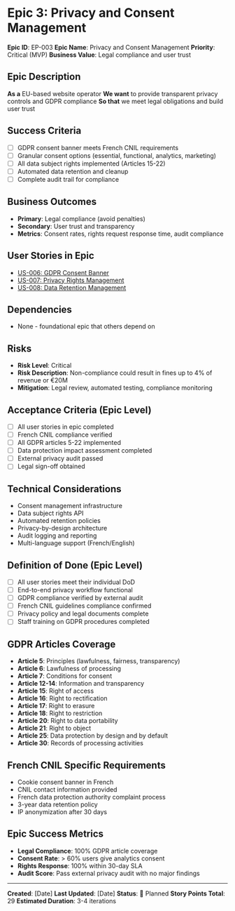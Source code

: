 # Epic 3: Privacy and Consent Management

**Epic ID**: EP-003
**Epic Name**: Privacy and Consent Management
**Priority**: Critical (MVP)
**Business Value**: Legal compliance and user trust

## Epic Description
**As a** EU-based website operator
**We want** to provide transparent privacy controls and GDPR compliance
**So that** we meet legal obligations and build user trust

## Success Criteria
- [ ] GDPR consent banner meets French CNIL requirements
- [ ] Granular consent options (essential, functional, analytics, marketing)
- [ ] All data subject rights implemented (Articles 15-22)
- [ ] Automated data retention and cleanup
- [ ] Complete audit trail for compliance

## Business Outcomes
- **Primary**: Legal compliance (avoid penalties)
- **Secondary**: User trust and transparency
- **Metrics**: Consent rates, rights request response time, audit compliance

## User Stories in Epic
- [US-006: GDPR Consent Banner](../user-stories/US-006-gdpr-consent-banner.md)
- [US-007: Privacy Rights Management](../user-stories/US-007-privacy-rights-management.md)
- [US-008: Data Retention Management](../user-stories/US-008-data-retention-management.md)

## Dependencies
- None - foundational epic that others depend on

## Risks
- **Risk Level**: Critical
- **Risk Description**: Non-compliance could result in fines up to 4% of revenue or €20M
- **Mitigation**: Legal review, automated testing, compliance monitoring

## Acceptance Criteria (Epic Level)
- [ ] All user stories in epic completed
- [ ] French CNIL compliance verified
- [ ] All GDPR articles 5-22 implemented
- [ ] Data protection impact assessment completed
- [ ] External privacy audit passed
- [ ] Legal sign-off obtained

## Technical Considerations
- Consent management infrastructure
- Data subject rights API
- Automated retention policies
- Privacy-by-design architecture
- Audit logging and reporting
- Multi-language support (French/English)

## Definition of Done (Epic Level)
- [ ] All user stories meet their individual DoD
- [ ] End-to-end privacy workflow functional
- [ ] GDPR compliance verified by external audit
- [ ] French CNIL guidelines compliance confirmed
- [ ] Privacy policy and legal documents complete
- [ ] Staff training on GDPR procedures completed

## GDPR Articles Coverage
- **Article 5**: Principles (lawfulness, fairness, transparency)
- **Article 6**: Lawfulness of processing
- **Article 7**: Conditions for consent
- **Article 12-14**: Information and transparency
- **Article 15**: Right of access
- **Article 16**: Right to rectification
- **Article 17**: Right to erasure
- **Article 18**: Right to restriction
- **Article 20**: Right to data portability
- **Article 21**: Right to object
- **Article 25**: Data protection by design and by default
- **Article 30**: Records of processing activities

## French CNIL Specific Requirements
- Cookie consent banner in French
- CNIL contact information provided
- French data protection authority complaint process
- 3-year data retention policy
- IP anonymization after 30 days

## Epic Success Metrics
- **Legal Compliance**: 100% GDPR article coverage
- **Consent Rate**: > 60% users give analytics consent
- **Rights Response**: 100% within 30-day SLA
- **Audit Score**: Pass external privacy audit with no major findings

---
**Created**: [Date]
**Last Updated**: [Date]
**Status**: 📝 Planned
**Story Points Total**: 29
**Estimated Duration**: 3-4 iterations